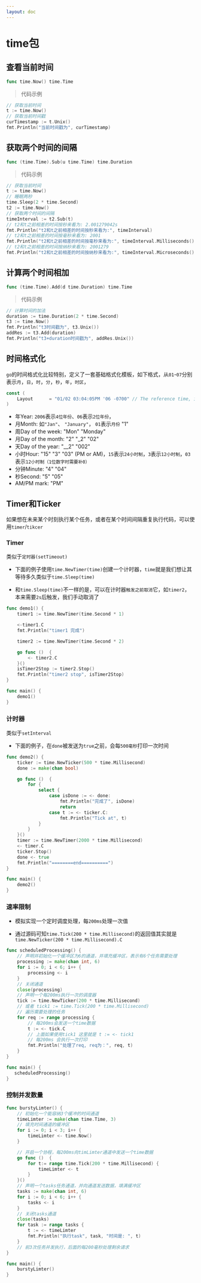 ```yaml
---
layout: doc
---
```


# time包

## 查看当前时间

```Go
func time.Now() time.Time
```

> 代码示例

```Go
// 获取当前时间
t := time.Now()
// 获取当前时间戳
curTimestamp := t.Unix()
fmt.Println("当前时间戳为", curTimestamp)
```

## 获取两个时间的间隔

```Go
func (time.Time).Sub(u time.Time) time.Duration
```

> 代码示例

```Go
// 获取当前时间
t := time.Now()
// 睡眠两秒
time.Sleep(2 * time.Second)
t2 := time.Now()
// 获取两个时间的间隔
timeInterval := t2.Sub(t)
// t2和t之前相差的时间按秒来看为: 2.001279042s
fmt.Println("t2和t之前相差的时间按秒来看为:", timeInterval)
// t2和t之前相差的时间按毫秒来看为: 2001
fmt.Println("t2和t之前相差的时间按毫秒来看为:", timeInterval.Milliseconds())
// t2和t之前相差的时间按纳秒来看为: 2001279
fmt.Println("t2和t之前相差的时间按纳秒来看为:", timeInterval.Microseconds())
```

## 计算两个时间相加

```Go
func (time.Time).Add(d time.Duration) time.Time
```

> 代码示例

```Go
// 计算时间的加法
duration := time.Duration(2 * time.Second)
t3 := time.Now()
fmt.Println("t3时间戳为", t3.Unix())
addRes := t3.Add(duration)
fmt.Println("t3+duration时间戳为", addRes.Unix())
```

## 时间格式化

`go`的时间格式化比较特别，定义了一套基础格式化模板，如下格式，从`01`-`07`分别表示`月`，`日`，`时`，`分`，`秒`，`年`，`时区`，

```Go
const (
	Layout      = "01/02 03:04:05PM '06 -0700" // The reference time, in numerical order.
)
```

- 年Year: `2006`表示`4位年份`、`06`表示`2位年份`，
- 月Month: 如`"Jan"`、 `"January"`， `01`表示`月份` "1"
- 周Day of the week: "Mon" "Monday"
- 月Day of the month: "2" "_2" "02"
- 天Day of the year: "__2" "002"
- 小时Hour: "15" "3" "03" (PM or AM)，`15`表示`24小时制`，`3`表示`12小时制`，`03`表示`12小时制（1位数字时需要补0）`
- 分钟Minute: "4" "04"
- 秒Second: "5" "05"
- AM/PM mark: "PM"

## Timer和Ticker

如果想在未来某个时刻执行某个任务，或者在某个时间间隔重复执行代码，可以使用`timer`/`tikcer`

### Timer

类似于`定时器(setTimeout)`

- 下面的例子使用`time.NewTimer(time)`创建一个计时器，`time`就是我们想让其等待多久类似于`time.Sleep(time)`

- 和`time.Sleep(time)`不一样的是，可以在计时器`触发之前取消`它，如`timer2`，本来需要`2s`后触发，我们手动取消了

```Go
func demo1() {
	timer1 := time.NewTimer(time.Second * 1)

	<-timer1.C
	fmt.Println("timer1 完成")

	timer2 := time.NewTimer(time.Second * 2)

	go func ()  {
		<- timer2.C
	}()
	isTimer2Stop := timer2.Stop()
	fmt.Println("timer2 stop", isTimer2Stop)
}

func main() {
	demo1()
}
```

### 计时器

类似于`setInterval`

- 下面的例子，在`done`被发送为`true`之前，会每`500毫秒`打印一次时间

```Go
func demo2() {
	ticker := time.NewTicker(500 * time.Millisecond)
	done := make(chan bool)

	go func ()  {
		for {
			select {
				case isDone := <- done:
					fmt.Println("完成了", isDone)
					return
				case t := <- ticker.C:
					fmt.Println("Tick at", t)
			}
		}
	}()
	timer := time.NewTimer(2000 * time.Millisecond)
	<- timer.C
	ticker.Stop()
	done <- true
	fmt.Println("========end==========")
}

func main() {
	demo2()
}
```
### 速率限制

- 模拟实现一个定时调度处理，每`200ms`处理一次值

- 通过源码可知`time.Tick(200 * time.Millisecond)`的返回值其实就是`time.NewTicker(200 * time.Millisecond).C`

```Go
func scheduledProcessing() {
	// 声明并初始化一个缓冲区为6的通道，并填充缓冲区，表示有6个任务需要处理
	processing := make(chan int, 6)
	for i := 0; i < 6; i++ {
		processing <- i
	}
	// 关闭通道
	close(processing)
	// 声明一个每200ms执行一次的调度器
	tick := time.NewTicker(200 * time.Millisecond)
	// 或者 tick1 := time.Tick(200 * time.Millisecond)
	// 遍历需要处理的任务
	for req := range processing {
		// 每200ms会发送一个time数据
		t := <- tick.C
		// 上面如果使用tick1 这里就是 t := <- tick1
		// 每200ms 会执行一次打印
		fmt.Println("处理了req, req为：", req, t)
	}
}

func main() {
   scheduledProcessing()
}
```

### 控制并发数量

```Go
func burstyLimter() {
	// 初始化一个能容纳3个缓冲的时间通道
	timeLimter := make(chan time.Time, 3)
	// 填充时间通道的缓冲区
	for i := 0; i < 3; i++ {
		timeLimter <- time.Now()
	}

	// 开启一个协程，每200ms向timLimter通道中发送一个time数据
	go func ()  {
		for t:= range time.Tick(200 * time.Millisecond) {
			timeLimter <- t
		}
	}()
	// 声明一个tasks任务通道，并向通道发送数据，填满缓冲区
	tasks := make(chan int, 6)
	for i := 0; i < 6; i++ {
		tasks <- i
	}
	// 关闭tasks通道
	close(tasks)
	for task := range tasks {
		t := <- timeLimter
		fmt.Println("执行task", task, "时间是: ", t)
	}
	// 前3次任务并发执行，后面的每200毫秒处理剩余请求
}

func main() {
	burstyLimter()
}
```
